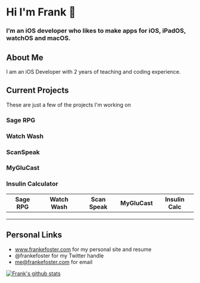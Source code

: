 # Hi I'm Frank 👋

### I’m an iOS developer who likes to make apps for iOS, iPadOS, watchOS and macOS. 

## About Me
I am an iOS Developer with 2 years of teaching and coding experience. 

## Current Projects
These are just a few of the projects I'm working on

### Sage RPG
### Watch Wash
### ScanSpeak
### MyGluCast
### Insulin Calculator

| Sage RPG | Watch Wash | Scan Speak | MyGluCast | Insulin Calc |
|----------|------------|------------|-----------|--------------|
|          |            |            |           |              |
|          |            |            |           |              |
|          |            |            |           |              |

## Personal Links

- www.frankefoster.com for my personal site and resume
- @frankefoster for my Twitter handle
- me@frankefoster.com for email


[![Frank's github stats](https://github-readme-stats.vercel.app/api?username=analogpotato&show_icons=true&theme=algolia)](https://github.com/anuraghazra/github-readme-stats)





<!--
**analogpotato/analogpotato** is a ✨ _special_ ✨ repository because its `README.md` (this file) appears on your GitHub profile.

Here are some ideas to get you started:

- 🔭 I’m currently working on ...
- 🌱 I’m currently learning ...
- 👯 I’m looking to collaborate on ...
- 🤔 I’m looking for help with ...
- 💬 Ask me about ...
- 📫 How to reach me: ...
- 😄 Pronouns: ...
- ⚡ Fun fact: ...
-->
